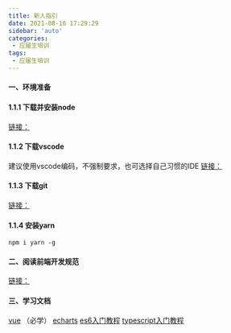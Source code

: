 ```yaml
---
title: 新人指引
date: 2021-08-16 17:29:29
sidebar: 'auto'
categories: 
 - 应届生培训
tags: 
 - 应届生培训
---
```


#### 一、环境准备

#### 1.1.1 下载并安装node
[链接：](http://nodejs.cn/download/)

#### 1.1.2 下载vscode
建议使用vscode编码，不强制要求，也可选择自己习惯的IDE
[链接：](https://code.visualstudio.com/)

#### 1.1.3 下载git
[链接：](https://www.git-scm.com/download)

#### 1.1.4 安装yarn
```shell
npm i yarn -g
```

#### 二、阅读前端开发规范
[链接：](https://www.yuque.com/ca87n0/hfr2xg/frmdno)

#### 三、学习文档
[vue](https://vuejs.bootcss.com/guide/) （必学）
[echarts](https://echarts.apache.org/examples/zh/index.html)
[es6入门教程](https://es6.ruanyifeng.com/)
[typescript入门教程](https://ts.xcatliu.com/)